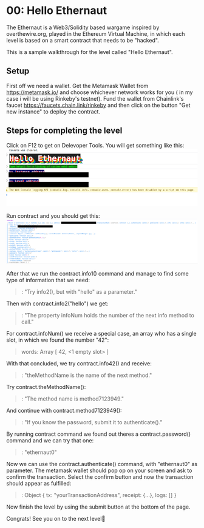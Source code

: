 # 00: Hello Ethernaut

The Ethernaut is a Web3/Solidity based wargame inspired by overthewire.org, played in the Ethereum Virtual Machine, in which each level is based on a smart contract that needs to be "hacked".

This is a sample walkthrough for the level called "Hello Ethernaut".

## Setup

First off we need a wallet. Get the Metamask Wallet from https://metamask.io/ and choose whichever network works for you ( in my case i will be using Rinkeby's testnet).
Fund the wallet from Chainlink's faucet https://faucets.chain.link/rinkeby and then click on the button "Get new instance" to deploy the contract.

## Steps for completing the level
Click on F12 to get on Delevoper Tools. You will get something like this:
<img src="./images/image1.png">

Run contract and you should get this:
<img src="./images/image2.png">

After that we run the contract.info1() command and manage to find some type of information that we need:
><value>: "Try info2(), but with \"hello\" as a parameter."

Then with contract.info2("hello") we get:
><value>: "The property infoNum holds the number of the next info method to call."

For contract.infoNum() we receive a special case, an array who has a single slot, in which we found the number "42":
>words: Array [ 42, <1 empty slot> ]

With that concluded, we try contract.info42() and receive:
><value>: "theMethodName is the name of the next method."

Try contract.theMethodName():
><value>: "The method name is method7123949."

And continue with contract.method7123949():
><value>: "If you know the password, submit it to authenticate()."

By running contract command we found out theres a contract.password() command and we can try that one:
><value>: "ethernaut0"

Now we can use the contract.authenticate() command, with "ethernaut0" as parameter. The metamask wallet should pop op on your screen and ask to confirm the transaction.
Select the confirm button and now the transaction should appear as fulfilled:
><value>: Object { tx: "yourTransactionAddress", receipt: {…}, logs: [] }

Now finish the level by using the submit button at the bottom of the page.

Congrats! See you on to the next level:wave: